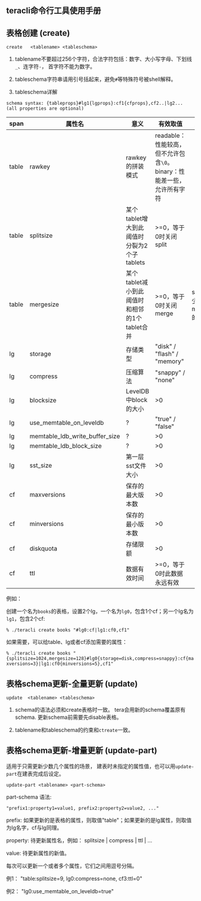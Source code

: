 teracli命令行工具使用手册
---

## 表格创建 (create)

`create   <tablename> <tableschema>`

1. tablename不要超过256个字符，合法字符包括：数字、大小写字母、下划线`_`、连字符`-`，
首字符不能为数字。

1. tableschema字符串请用引号括起来，避免`#`等特殊符号被shell解释。

1. tableschema详解
    
`schema syntax:
        {tableprops}#lg1{lgprops}:cf1{cfprops},cf2..|lg2...
        (all properties are optional)`

span | 属性名 | 意义 | 有效取值 | 其它说明
---  | ---    | ---  | ---      | ---
table | rawkey | rawkey的拼装模式 | readable：性能较高，但不允许包含`\0`。binary：性能差一些，允许所有字符 | 
table | splitsize | 某个tablet增大到此阈值时分裂为2个子tablets| >=0，等于0时关闭split | 
table | mergesize | 某个tablet减小到此阈值时和相邻的1个tablet合并 | >=0，等于0时关闭merge | splitsize至少要为mergesize的5倍
lg    | storage   | 存储类型 | "disk" / "flash" / "memory" | 
lg    | compress  | 压缩算法 | "snappy" / "none"
lg    | blocksize | LevelDB中block的大小       | >0 | 
lg    | use_memtable_on_leveldb | ? | "true" / "false" | 
lg    | memtable_ldb_write_buffer_size | ? | >0 |
lg    | memtable_ldb_block_size | ? | >0 |
lg    | sst_size  | 第一层sst文件大小 | >0 | 
cf    | maxversions | 保存的最大版本数  | >0 | 
cf    | minversions | 保存的最小版本数 | >0 |
cf    | diskquota   | 存储限额  | >0 |
cf    | ttl | 数据有效时间 | >=0，等于0时此数据永远有效 |


例如：

创建一个名为`books`的表格，设置2个lg，一个名为`lg0`，包含1个cf；另一个lg名为`lg1`，包含2个cf:

`% ./teracli create books "#lg0:cf|lg1:cf0,cf1"`

如果需要，可以给table、lg或者cf添加需要的属性：

`% ./teracli create books "{splitsize=1024,mergesize=128}#lg0{storage=disk,compress=snappy}:cf{maxversions=3}|lg1:cf0{minversions=5},cf1"`


## 表格schema更新-全量更新 (update)

`update  <tablename> <tableschema>`

1. schema的语法必须和create表格时一致。
tera会用新的schema覆盖原有schema.
更新schema前需要先disable表格。

1. tablename和tableschema的约束和`ctreate`一致。

## 表格schema更新-增量更新 (update-part)

适用于只需更新少数几个属性的场景，
建表时未指定的属性值，也可以用`update-part`在建表完成后设定。

`update-part <tablename> <part-schema>`

part-schema 语法:

    "prefix1:property1=value1, prefix2:property2=value2, ..."

prefix: 如果更新的是表格的属性，则取值"table"；如果更新的是lg属性，则取值为lg名字，cf与lg同理。

property: 待更新属性名，例如： splitsize | compress | ttl | ...

value:    待更新属性的新值。

每次可以更新一个或者多个属性，它们之间用逗号分隔。

例1： "table:splitsize=9, lg0:compress=none, cf3:ttl=0"

例2： "lg0:use_memtable_on_leveldb=true"


